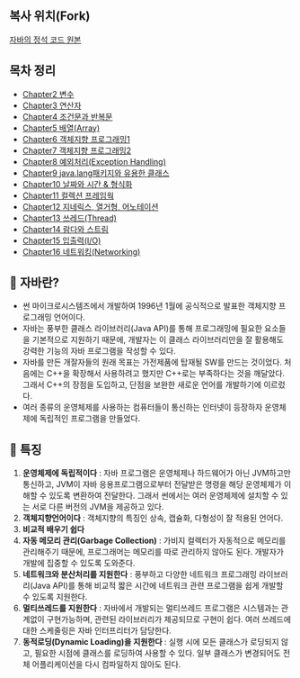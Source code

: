 ## 복사 위치(Fork)
[자바의 정석 코드 원본](https://github.com/thdqudgns/javajungsuk3/tree/master/source)

## 목차 정리
* [Chapter2 변수](https://github.com/thdqudgns/standard/tree/main/Standard/src/standard/chapter02)
* [Chapter3 연산자](https://github.com/thdqudgns/standard/tree/main/Standard/src/standard/chapter03)
* [Chapter4 조건문과 반복문](https://github.com/thdqudgns/standard/tree/main/Standard/src/standard/chapter04)
* [Chapter5 배열(Array)](https://github.com/thdqudgns/standard/tree/main/Standard/src/standard/chapter05)
* [Chapter6 객체지향 프로그래밍1](https://github.com/thdqudgns/standard/tree/main/Standard/src/standard/chapter06)
* [Chapter7 객체지향 프로그래밍2](https://github.com/thdqudgns/standard/tree/main/Standard/src/standard/chapter07)
* [Chapter8 예외처리(Exception Handling)](https://github.com/thdqudgns/standard/tree/main/Standard/src/standard/chapter08)
* [Chapter9 java.lang패키지와 유용한 클래스](https://github.com/thdqudgns/standard/tree/main/Standard/src/standard/chapter09)
* [Chapter10 날짜와 시간 & 형식화](https://github.com/thdqudgns/standard/tree/main/Standard/src/standard/chapter10)
* [Chapter11 컬렉션 프레임웍](https://github.com/thdqudgns/standard/tree/main/Standard/src/standard/chapter11)
* [Chapter12 지네릭스, 열거형, 어노테이션](https://github.com/thdqudgns/standard/tree/main/Standard/src/standard/chapter12)
* [Chapter13 쓰레드(Thread)](https://github.com/thdqudgns/standard/tree/main/Standard/src/standard/chapter13)
* [Chapter14 람다와 스트림](https://github.com/thdqudgns/standard/tree/main/Standard/src/standard/chapter14)
* [Chapter15 입출력(I/O)](https://github.com/thdqudgns/standard/tree/main/Standard/src/standard/chapter15)
* [Chapter16 네트워킹(Networking)](https://github.com/thdqudgns/standard/tree/main/Standard/src/standard/chapter16)

## :pushpin: 자바란?
- 썬 마이크로시스템즈에서 개발하여 1996년 1월에 공식적으로 발표한 객체지향 프로그래밍 언어이다.
- 자바는 풍부한 클래스 라이브러리(Java API)를 통해 프로그래밍에 필요한 요소들을 기본적으로 지원하기 때문에, 개발자는 이 클래스 라이브러리만을 잘 활용해도 강력한 기능의 자바 프로그램을 작성할 수 있다.
- 자바를 만든 개잘자들의 원래 목표는 가전제품에 탑재될 SW를 만드는 것이었다. 처음에는 C++을 확장해서 사용하려고 했지만 C++로는 부족하다는 것을 깨달았다. 그래서 C++의 장점을 도입하고, 단점을 보완한 새로운 언어를 개발하기에 이르렀다.
- 여러 종류의 운영체제를 사용하는 컴퓨터들이 통신하는 인터넷이 등장하자 운영체제에 독립적인 프로그램을 만들었다.

## :pushpin: 특징
1. **운영체제에 독립적이다** : 자바 프로그램은 운영체제나 하드웨어가 아닌 JVM하고만 통신하고, JVM이 자바 응용프로그램으로부터 전달받은 명령을 해당 운영체제가 이해할 수 있도록 변환하여 전달한다. 그래서 썬에서는 여러 운영체제에 설치할 수 있는 서로 다른 버전의 JVM을 제공하고 있다.
2. **객체지향언어이다** : 객체지향의 특징인 상속, 캡슐화, 다형성이 잘 적용된 언어다.
3. **비교적 배우기 쉽다**
4. **자동 메모리 관리(Garbage Collection)** : 가비지 컬렉터가 자동적으로 메모리를 관리해주기 때문에, 프로그래머는 메모리를 따로 관리하지 않아도 된다. 개발자가 개발에 집중할 수 있도록 도와준다.
5. **네트워크와 분산처리를 지원한다** : 풍부하고 다양한 네트워크 프로그래밍 라이브러리(Java API)를 통해 비교적 짧은 시간에 네트워크 관련 프로그램을 쉽게 개발할 수 있도록 지원한다.
6. **멀티쓰레드를 지원한다** : 자바에서 개발되는 멀티쓰레드 프로그램은 시스템과는 관계없이 구현가능하며, 관련된 라이브러리가 제공되므로 구현이 쉽다. 여러 쓰레드에 대한 스케줄링은 자바 인터프리터가 담당한다.
7. **동적로딩(Dynamic Loading)을 지원한다** : 실행 시에 모든 클래스가 로딩되지 않고, 필요한 시점에 클래스를 로딩하여 사용할 수 있다. 일부 클래스가 변경되어도 전체 어플리케이션을 다시 컴파일하지 않아도 된다.
